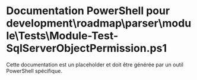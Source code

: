 # Documentation PowerShell pour development\roadmap\parser\module\Tests\Module-Test-SqlServerObjectPermission.ps1

Cette documentation est un placeholder et doit être générée par un outil PowerShell spécifique.
